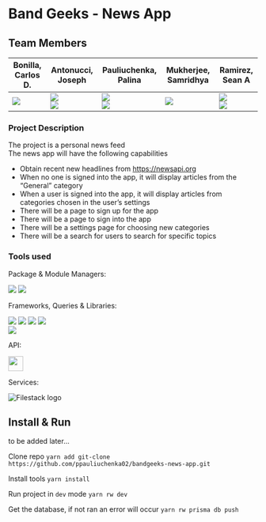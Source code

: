 # Band Geeks - News App

## Team Members
| Bonilla, Carlos D.                                                                                                                                             | Antonucci, Joseph                                                                                                                                                                                                                                                                                                                                                            | Pauliuchenka, Palina | Mukherjee, Samridhya | Ramirez, Sean A|
|----------------------------------------------------------------------------------------------------------------------------------------------------------------|------------------------------------------------------------------------------------------------------------------------------------------------------------------------------------------------------------------------------------------------------------------------------------------------------------------------------------------------------------------------------| ------------- | ------------- | ------------- |
| <a href="https://github.com/cdb24" target="blank"><img src="https://img.shields.io/badge/GitHub-100000?style=for-the-badge&logo=github&logoColor=white" /></a> | <a href="https://www.linkedin.com/in/joseph-antonucci-23a823252/" target="blank"><img src="https://img.shields.io/badge/LinkedIn-0077B5?style=for-the-badge&logo=linkedin&logoColor=white" /></a><br/><a href="https://github.com/ChowChowSonic" target="blank"><img src="https://img.shields.io/badge/GitHub-100000?style=for-the-badge&logo=github&logoColor=white" /></a> | <a href="https://www.linkedin.com/in/ppauliuchenka02/" target="blank"><img src="https://img.shields.io/badge/LinkedIn-0077B5?style=for-the-badge&logo=linkedin&logoColor=white" /></a> <br/><a href="https://github.com/ppauliuchenka02" target="blank"><img src="https://img.shields.io/badge/GitHub-100000?style=for-the-badge&logo=github&logoColor=white" /></a> | <a href="https://github.com/SamridhyaM" target="blank"><img src="https://img.shields.io/badge/GitHub-100000?style=for-the-badge&logo=github&logoColor=white" /></a> | <a href="https://www.linkedin.com/in/seanaramirez/" target="blank"><img src="https://img.shields.io/badge/LinkedIn-0077B5?style=for-the-badge&logo=linkedin&logoColor=white" /></a><br/><a href="https://github.com/snaramirez872" target="blank"><img src="https://img.shields.io/badge/GitHub-100000?style=for-the-badge&logo=github&logoColor=white" /></a>

<!-- | Software Engineer                                                                                                                                              | Software Engineer                                                                                                                                                                                                                                                                                                                                         | Software Engineer  | Software Engineer  | Software Engineer  | -->

### Project Description
The project is a personal news feed  
The news app will have the following capabilities

- Obtain recent new headlines from https://newsapi.org   
- When no one is signed into the app, it will display articles from the “General” category  
- When a user is signed into the app, it will display articles from categories chosen in the user’s settings  
- There will be a page to sign up for the app  
- There will be a page to sign into the app  
- There will be a settings page for choosing new categories  
- There will be a search for users to search for specific topics

### Tools used
<div>
    <p>Package & Module Managers:</p>
    <img src="https://img.shields.io/badge/Webpack-8DD6F9?style=for-the-badge&logo=Webpack&logoColor=white" />
    <img src="https://img.shields.io/badge/Yarn-2C8EBB?style=for-the-badge&logo=yarn&logoColor=white" />
    <br />
    <p>Frameworks, Queries & Libraries:</p>
    <img src="https://img.shields.io/badge/Redwood-FDF8F6?style=for-the-badge&logo=redwoodjs&logoColor=BF4722" />
    <img src="https://img.shields.io/badge/GraphQl-E10098?style=for-the-badge&logo=graphql&logoColor=white" />
    <img src="https://img.shields.io/badge/Prisma-3982CE?style=for-the-badge&logo=Prisma&logoColor=white" />
    <img src="https://img.shields.io/badge/React-20232A?style=for-the-badge&logo=react&logoColor=61DAFB" />
    <br />    
    <img src="https://img.shields.io/badge/Tailwind_CSS-38B2AC?style=for-the-badge&logo=tailwind-css&logoColor=white" />
    <br />
    <p></p>API:</p>
    <img height="30" src="https://camo.githubusercontent.com/52ea2d77e3c453c1cd1188cef5df627153bb420f8393b76c35559aaa3495ed5f/68747470733a2f2f692e696d6775722e636f6d2f68553367454e622e706e67" />
    <br />
    <p></p>Services:</p>
    <img alt="Filestack logo" title="Filestack logo" src="https://assets.filestack.com/docs_v2/fs-logo.svg">
<!--     <img src="" />
    <img src="" /> -->
</div>





## Install & Run

to be added later...

Clone repo
``yarn add git-clone https://github.com/ppauliuchenka02/bandgeeks-news-app.git``

Install tools
``yarn install``

Run project in ``dev`` mode
``yarn rw dev``

Get the database, if not ran an error will occur
``yarn rw prisma db push``
